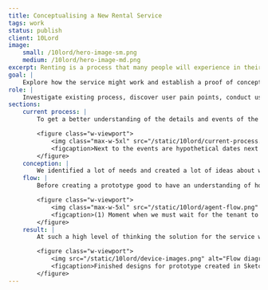 ```yaml
---
title: Conceptualising a New Rental Service
tags: work
status: publish
client: 10Lord
image: 
    small: /10lord/hero-image-sm.png
    medium: /10lord/hero-image-md.png
excerpt: Renting is a process that many people will experience in their lifetime and it can be a scary, stressful and overwhelming process. Having been a renter myself I was ecstatic when I was asked to collaborate with a small startup to help them conceptualise a new, more intuitive rental service.
goal: |
    Explore how the service might work and establish a proof of concept which could be used to help pitch the service to potential users and investors.
role: |
    Investigate existing process, discover user pain points, conduct user interviews, information architecture, create prototypes.
sections:
    current process: |
        To get a better understanding of the details and events of the rental process I created a flow diagram. It shows a typical rental process in London. With the team I also created a persona matrix of tenants' needs, habits and motivations. I used this to create a storyboard to help visualise the founders ideas in context.

        <figure class="w-viewport">
            <img class="max-w-5xl" src="/static/10lord/current-process.png" alt="A sketch of current current user journey for renting" />
            <figcaption>Next to the events are hypothetical dates next to certain sections to get an understanding of the time frames between events while thinking about the thoughts and feelings a renter might be having during this process.</figcaption>
        </figure>
    conception: |
        We identified a lot of needs and created a lot of ideas about what would meet those needs, but nothing about how they might physically be met or what the cost of those ideas were. We needed a way to think about how we might solve these problems without pigeonholing ourselves. A technique I sometimes use is to create placeholders which represent a typical activity, like logging in, on boarding, viewing a list of properties, or viewing a profile. These can then be printed, rearranged and used in discussions. They don’t contain any content but help remind people of the type of activity that takes place in the holistic journey, without being bogged down in the detail.
    flow: |
        Before creating a prototype good to have an understanding of how the prototype will behave which is why I created a flow diagram which shows the order and interactions of each screen. The act of creating the diagram isn't as important as the actual act of creating it. Creating it allows me to challenge my thoughts about what information should be asked for and when. I did the same for both Tenant and Agent personas.

        <figure class="w-viewport">
            <img class="max-w-5xl" src="/static/10lord/agent-flow.png" alt="Flow diagram of existing journey" />
            <figcaption>(1) Moment when we must wait for the tenant to complete the application. They may decide not to proceed. What might prevent them from completing the application?</figcaption>
        </figure>
    result: |
        At such a high level of thinking the solution for the service went through so many possible outcomes. But without a way to visualise the service, it was difficult to quantify it’s value. Creating the prototype helped demonstrate the problem they were solving for and how it could be achieved. I was able to used this prototype to present to both stakeholders and potential investors.

        <figure class="w-viewport">
            <img src="/static/10lord/device-images.png" alt="Flow diagram of existing journey" />
            <figcaption>Finished designs for prototype created in Sketch</figcaption>
        </figure>
---
```

